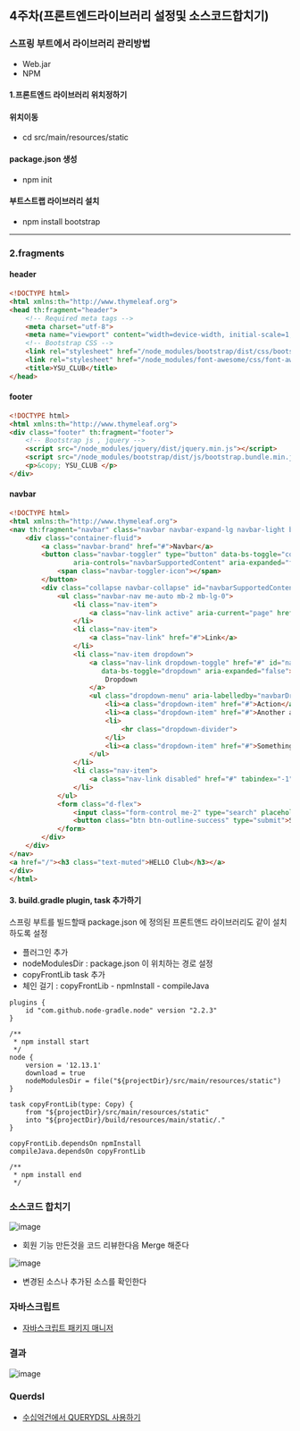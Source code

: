 ## 4주차(프론트엔드라이브러리 설정및 소스코드합치기)

### 스프링 부트에서 라이브러리 관리방법
* Web.jar
* NPM

#### 1.프론트엔드 라이브러리 위치정하기

#### 위치이동
* cd src/main/resources/static

#### package.json 생성
* npm init

#### 부트스트랩 라이브러리 설치
* npm install bootstrap

---

### 2.fragments

#### header
```html
<!DOCTYPE html>
<html xmlns:th="http://www.thymeleaf.org">
<head th:fragment="header">
    <!-- Required meta tags -->
    <meta charset="utf-8">
    <meta name="viewport" content="width=device-width, initial-scale=1, shrinkto-fit=no">
    <!-- Bootstrap CSS -->
    <link rel="stylesheet" href="/node_modules/bootstrap/dist/css/bootstrap.min.css" />
    <link rel="stylesheet" href="/node_modules/font-awesome/css/font-awesome.min.css" />
    <title>YSU_CLUB</title>
</head>
```

#### footer
```html
<!DOCTYPE html>
<html xmlns:th="http://www.thymeleaf.org">
<div class="footer" th:fragment="footer">
    <!-- Bootstrap js , jquery -->
    <script src="/node_modules/jquery/dist/jquery.min.js"></script>
    <script src="/node_modules/bootstrap/dist/js/bootstrap.bundle.min.js"></script>
    <p>&copy; YSU_CLUB </p>
</div>
```

#### navbar

```html
<!DOCTYPE html>
<html xmlns:th="http://www.thymeleaf.org">
<nav th:fragment="navbar" class="navbar navbar-expand-lg navbar-light bg-light">
    <div class="container-fluid">
        <a class="navbar-brand" href="#">Navbar</a>
        <button class="navbar-toggler" type="button" data-bs-toggle="collapse" data-bs-target="#navbarSupportedContent"
                aria-controls="navbarSupportedContent" aria-expanded="false" aria-label="Toggle navigation">
            <span class="navbar-toggler-icon"></span>
        </button>
        <div class="collapse navbar-collapse" id="navbarSupportedContent">
            <ul class="navbar-nav me-auto mb-2 mb-lg-0">
                <li class="nav-item">
                    <a class="nav-link active" aria-current="page" href="#">Home</a>
                </li>
                <li class="nav-item">
                    <a class="nav-link" href="#">Link</a>
                </li>
                <li class="nav-item dropdown">
                    <a class="nav-link dropdown-toggle" href="#" id="navbarDropdown" role="button"
                       data-bs-toggle="dropdown" aria-expanded="false">
                        Dropdown
                    </a>
                    <ul class="dropdown-menu" aria-labelledby="navbarDropdown">
                        <li><a class="dropdown-item" href="#">Action</a></li>
                        <li><a class="dropdown-item" href="#">Another action</a></li>
                        <li>
                            <hr class="dropdown-divider">
                        </li>
                        <li><a class="dropdown-item" href="#">Something else here</a></li>
                    </ul>
                </li>
                <li class="nav-item">
                    <a class="nav-link disabled" href="#" tabindex="-1" aria-disabled="true">Disabled</a>
                </li>
            </ul>
            <form class="d-flex">
                <input class="form-control me-2" type="search" placeholder="Search" aria-label="Search">
                <button class="btn btn-outline-success" type="submit">Search</button>
            </form>
        </div>
    </div>
</nav>
<a href="/"><h3 class="text-muted">HELLO Club</h3></a>
</div>
</html>
```


#### 3. build.gradle plugin, task 추가하기

스프링 부트를 빌드할때 package.json 에 정의된 프론트앤드 라이브러리도 같이 설치하도록 설정


* 플러그인 추가
* nodeModulesDir : package.json 이 위치하는 경로 설정
* copyFrontLib task 추가
* 체인 걸기 : copyFrontLib - npmInstall - compileJava

```
plugins {
    id "com.github.node-gradle.node" version "2.2.3"
}

/**
 * npm install start
 */
node {
    version = '12.13.1'
    download = true
    nodeModulesDir = file("${projectDir}/src/main/resources/static")
}

task copyFrontLib(type: Copy) {
    from "${projectDir}/src/main/resources/static"
    into "${projectDir}/build/resources/main/static/."
}

copyFrontLib.dependsOn npmInstall
compileJava.dependsOn copyFrontLib

/**
 * npm install end
 */
```

### 소스코드 합치기

![image](https://user-images.githubusercontent.com/65409092/111896238-7389cd80-8a5b-11eb-9f09-d920d8ded5d2.png)

* 회원 기능 만든것을 코드 리뷰한다음 Merge 해준다

![image](https://user-images.githubusercontent.com/65409092/111896258-9916d700-8a5b-11eb-896f-db493070a198.png)

* 변경된 소스나 추가된 소스를 확인한다

### 자바스크립트
* [자바스크립트 패키지 매니저](https://www.cleancoder.dev/package-manager-history/?fbclid=IwAR2thBW17nsgzRLb4cFcqUkARjssAuWBOp7qCOFSEiYyXg7YppnWx-NUPBg)

### 결과
![image](https://user-images.githubusercontent.com/65409092/111899818-29601680-8a72-11eb-8b19-cd8484463ca8.png)

### Querdsl
* [수십억건에서 QUERYDSL 사용하기](https://youtu.be/zMAX7g6rO_Y)


